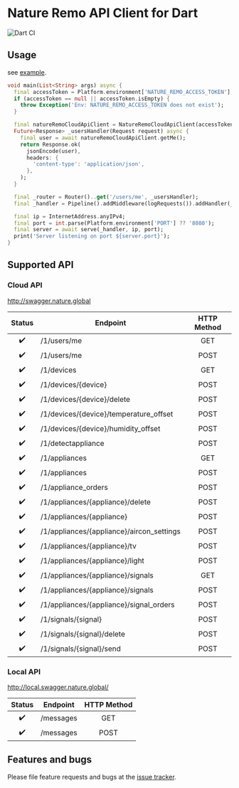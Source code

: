 # Nature Remo API Client for Dart
![Dart CI](https://github.com/futabooo/nature-remo-dart/workflows/Dart%20CI/badge.svg)

## Usage

see [example](https://github.com/futabooo/nature-remo-dart/tree/main/example).

```dart
void main(List<String> args) async {
  final accessToken = Platform.environment['NATURE_REMO_ACCESS_TOKEN'];
  if (accessToken == null || accessToken.isEmpty) {
    throw Exception('Env: NATURE_REMO_ACCESS_TOKEN does not exist');
  }

  final natureRemoCloudApiClient = NatureRemoCloudApiClient(accessToken: accessToken);
  Future<Response> _usersHandler(Request request) async {
    final user = await natureRemoCloudApiClient.getMe();
    return Response.ok(
      jsonEncode(user),
      headers: {
        'content-type': 'application/json',
      },
    );
  }

  final _router = Router()..get('/users/me', _usersHandler);
  final _handler = Pipeline().addMiddleware(logRequests()).addHandler(_router);

  final ip = InternetAddress.anyIPv4;
  final port = int.parse(Platform.environment['PORT'] ?? '8080');
  final server = await serve(_handler, ip, port);
  print('Server listening on port ${server.port}');
}
```

## Supported API

### Cloud API

http://swagger.nature.global

|     Status       |                 Endpoint                | HTTP Method |
|:----------------:|-----------------------------------------|:-----------:|
|:heavy_check_mark:|/1/users/me                              | GET         |
|:heavy_check_mark:|/1/users/me                              | POST        |
|:heavy_check_mark:|/1/devices                               | GET         |
|:heavy_check_mark:|/1/devices/{device}                      | POST        |
|:heavy_check_mark:|/1/devices/{device}/delete               | POST        |
|:heavy_check_mark:|/1/devices/{device}/temperature_offset   | POST        |
|:heavy_check_mark:|/1/devices/{device}/humidity_offset      | POST        |
|:heavy_check_mark:|/1/detectappliance                       | POST        |
|:heavy_check_mark:|/1/appliances                            | GET         |
|:heavy_check_mark:|/1/appliances                            | POST        |
|:heavy_check_mark:|/1/appliance_orders                      | POST        |
|:heavy_check_mark:|/1/appliances/{appliance}/delete         | POST        |
|:heavy_check_mark:|/1/appliances/{appliance}                | POST        |
|:heavy_check_mark:|/1/appliances/{appliance}/aircon_settings| POST        |
|:heavy_check_mark:|/1/appliances/{appliance}/tv             | POST        |
|:heavy_check_mark:|/1/appliances/{appliance}/light          | POST        |
|:heavy_check_mark:|/1/appliances/{appliance}/signals        | GET         |
|:heavy_check_mark:|/1/appliances/{appliance}/signals        | POST        |
|:heavy_check_mark:|/1/appliances/{appliance}/signal_orders  | POST        |
|:heavy_check_mark:|/1/signals/{signal}                      | POST        |
|:heavy_check_mark:|/1/signals/{signal}/delete               | POST        |
|:heavy_check_mark:|/1/signals/{signal}/send                 | POST        |

### Local API

http://local.swagger.nature.global/

|     Status       |Endpoint | HTTP Method |
|:----------------:|---------|:-----------:|
|:heavy_check_mark:|/messages| GET         |
|:heavy_check_mark:|/messages| POST        |

## Features and bugs

Please file feature requests and bugs at the [issue tracker][tracker].

[tracker]: https://github.com/futabooo/nature-remo-dart/issues